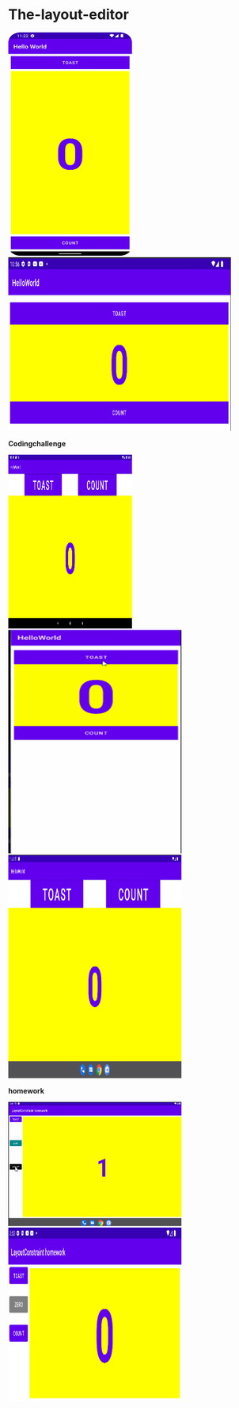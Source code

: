 # The-layout-editor
<img src="/Screenshots/layout.png"  width="250" height="450"/>

<img src="/Screenshots/layout_relativeland.png" width="450" height="350"/>


<b>Codingchallenge</b>

<img src="/Screenshots/tablet.png" width="250" height="350"/>

<img src="/Screenshots/linear.gif" width="350" height="450"/>

<img src="/Screenshots/layout_relativex-large.png" width="350" height="450"/>


<b>homework</b>

<img src="/Screenshots/linearh.gif" width="350" height="250"/>


<img src="/Screenshots/Layoutconstrainthomework_land.png" width="350" height="350"/>
